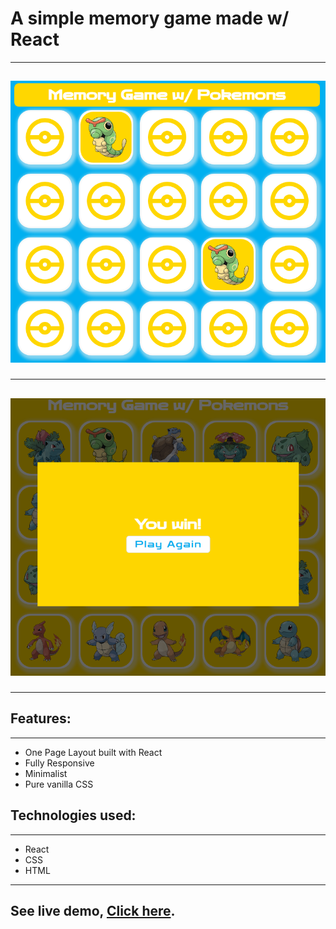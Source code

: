 # A simple memory game made w/ React

<hr />
<h2 align="center">
    <img src="memory-game.png" alt="memory game" width="600px"/>
<br>
<hr />
</h2>

<h2 align="center">
    <img src="memory-game-win.png" alt="memory game" width="600px"/>
<br>
<hr />
</h2>

<div>
<h2>Features:</h2>

<hr />
<ul>
    <li>One Page Layout built with React</li>
    <li>Fully Responsive</li>
    <li>Minimalist</li>
    <li>Pure vanilla CSS</li>
<ul>
</div>
<div>
<h2>Technologies used:</h2>

<hr />
<ul>
    <li>React</li>
    <li>CSS</li>
    <li>HTML</li>
<ul>
</div>
<hr/>
<div>
<h2>See live demo, <a target="_blank" href="https://kyonyx12.github.io/memory-game/">Click here</a>.</h2>
</div>
